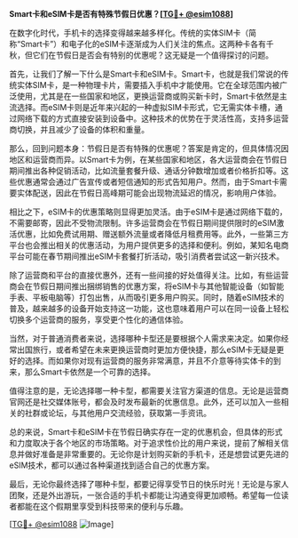 **Smart卡和eSIM卡是否有特殊节假日优惠？[[TG💪+ @esim1088](https://t.me/s/esim1088)]**

在数字化时代，手机卡的选择变得越来越多样化。传统的实体SIM卡（简称“Smart卡”）和电子化的eSIM卡逐渐成为人们关注的焦点。这两种卡各有千秋，但它们在节假日是否会有特别的优惠呢？这无疑是一个值得探讨的问题。

首先，让我们了解一下什么是Smart卡和eSIM卡。Smart卡，也就是我们常说的传统实体SIM卡，是一种物理卡片，需要插入手机中才能使用。它在全球范围内被广泛使用，尤其是在一些国家和地区，更换运营商或购买新卡时，Smart卡依然是主流选择。而eSIM卡则是近年来兴起的一种虚拟SIM卡形式，它无需实体卡槽，通过网络下载的方式直接安装到设备中。这种技术的优势在于灵活性高，支持多运营商切换，并且减少了设备的体积和重量。

那么，回到问题本身：节假日是否有特殊的优惠呢？答案是肯定的，但具体情况因地区和运营商而异。以Smart卡为例，在某些国家和地区，各大运营商会在节假日期间推出各种促销活动，比如流量套餐升级、通话分钟数增加或者价格折扣等。这些优惠通常会通过广告宣传或者短信通知的形式告知用户。然而，由于Smart卡需要实体配送，因此在节假日高峰期可能会出现物流延迟的情况，影响用户体验。

相比之下，eSIM卡的优惠策略则显得更加灵活。由于eSIM卡是通过网络下载的，不需要邮寄，因此不受物流限制。许多运营商会在节假日期间提供限时的eSIM激活优惠，比如免费试用期、赠送额外流量或者降低月租费用等。此外，一些第三方平台也会推出相关的优惠活动，为用户提供更多的选择和便利。例如，某知名电商平台可能在春节期间推出eSIM卡套餐打折活动，吸引消费者尝试这一新兴技术。

除了运营商和平台的直接优惠外，还有一些间接的好处值得关注。比如，有些运营商会在节假日期间推出捆绑销售的优惠方案，将eSIM卡与其他智能设备（如智能手表、平板电脑等）打包出售，从而吸引更多用户购买。同时，随着eSIM技术的普及，越来越多的设备开始支持这一功能，这也意味着用户可以在同一设备上轻松切换多个运营商的服务，享受更个性化的通信体验。

当然，对于普通消费者来说，选择哪种卡型还是要根据个人需求来决定。如果你经常出国旅行，或者希望在未来更换运营商时更加方便快捷，那么eSIM卡无疑是更好的选择。而如果你对现有运营商的服务非常满意，并且不介意等待实体卡的到来，那么Smart卡依然是一个可靠的选择。

值得注意的是，无论选择哪一种卡型，都需要关注官方渠道的信息。无论是运营商官网还是社交媒体账号，都会及时发布最新的优惠信息。此外，还可以加入一些相关的社群或论坛，与其他用户交流经验，获取第一手资讯。

总的来说，Smart卡和eSIM卡在节假日确实存在一定的优惠机会，但具体的形式和力度取决于各个地区的市场策略。对于追求性价比的用户来说，提前了解相关信息并做好准备是非常重要的。无论你是计划购买新的手机卡，还是想尝试更先进的eSIM技术，都可以通过各种渠道找到适合自己的优惠方案。

最后，无论你最终选择了哪种卡型，都要记得享受节日的快乐时光！无论是与家人团聚，还是外出游玩，一张合适的手机卡都能让沟通变得更加顺畅。希望每一位读者都能在这个假期里享受到科技带来的便利与乐趣。

[[TG💪+ @esim1088](https://t.me/s/esim1088) ![Image](https://i.postimg.cc/4NQfJmqS/Snipaste-2025-05-13-00-14-12.png)]